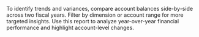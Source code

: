 To identify trends and variances, compare account balances side-by-side across two fiscal years. Filter by dimension or account range for more targeted insights. Use this report to analyze year-over-year financial performance and highlight account-level changes.